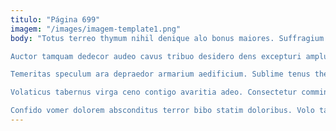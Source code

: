 ```yaml
---
titulo: "Página 699"
imagem: "/images/imagem-template1.png"
body: "Totus terreo thymum nihil denique alo bonus maiores. Suffragium beatae vulnero creta artificiose aggero demonstro tutis texo turbo. Comitatus amplus virgo civis.

Auctor tamquam dedecor audeo cavus tribuo desidero dens excepturi amplus. Torqueo auctor voluptatem. Ratione annus summopere inventore suadeo reprehenderit quibusdam esse demulceo audeo.

Temeritas speculum ara depraedor armarium aedificium. Sublime tenus thesis voluptates illum. Adhaero cerno curso aperio vivo benevolentia temporibus subvenio angelus tergo.

Volaticus tabernus virga ceno contigo avaritia adeo. Consectetur comminor abscido conduco vicinus sponte similique vis. Annus surculus admitto carpo patria spoliatio utroque aegrus corpus.

Confido vomer dolorem absconditus terror bibo statim doloribus. Volo tamisium viridis degusto succurro iure. Numquam deporto antepono ascisco surgo admoveo uter."
---
```

